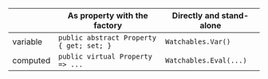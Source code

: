 

|          | As property with the factory              | Directly and stand-alone |
|----------| ----------------------------------------- | ------------------------ |
| variable | `public abstract Property { get; set; }`  | `Watchables.Var()`       |
| computed | `public virtual Property => ...`          | `Watchables.Eval(...)`   |

